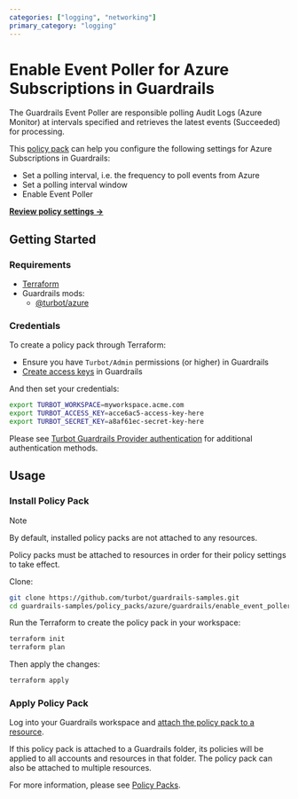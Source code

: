 ```yaml
---
categories: ["logging", "networking"]
primary_category: "logging"
---
```


# Enable Event Poller for Azure Subscriptions in Guardrails

The Guardrails Event Poller are responsible polling Audit Logs (Azure Monitor) at intervals specified and retrieves the latest events (Succeeded) for processing.

This [policy pack](https://turbot.com/guardrails/docs/concepts/policy-packs) can help you configure the following settings for Azure Subscriptions in Guardrails:

- Set a polling interval, i.e. the frequency to poll events from Azure
- Set a polling interval window
- Enable Event Poller

**[Review policy settings →](https://hub.guardrails.turbot.com/policy-packs/azure_guardrails_enable_event_poller/settings)**

## Getting Started

### Requirements

- [Terraform](https://developer.hashicorp.com/terraform/install)
- Guardrails mods:
  - [@turbot/azure](https://hub.guardrails.turbot.com/mods/azure/mods/azure)

### Credentials

To create a policy pack through Terraform:

- Ensure you have `Turbot/Admin` permissions (or higher) in Guardrails
- [Create access keys](https://turbot.com/guardrails/docs/guides/iam/access-keys#generate-a-new-guardrails-api-access-key) in Guardrails

And then set your credentials:

```sh
export TURBOT_WORKSPACE=myworkspace.acme.com
export TURBOT_ACCESS_KEY=acce6ac5-access-key-here
export TURBOT_SECRET_KEY=a8af61ec-secret-key-here
```

Please see [Turbot Guardrails Provider authentication](https://registry.terraform.io/providers/turbot/turbot/latest/docs#authentication) for additional authentication methods.

## Usage

### Install Policy Pack

> [!NOTE]
> By default, installed policy packs are not attached to any resources.
>
> Policy packs must be attached to resources in order for their policy settings to take effect.

Clone:

```sh
git clone https://github.com/turbot/guardrails-samples.git
cd guardrails-samples/policy_packs/azure/guardrails/enable_event_poller
```

Run the Terraform to create the policy pack in your workspace:

```sh
terraform init
terraform plan
```

Then apply the changes:

```sh
terraform apply
```

### Apply Policy Pack

Log into your Guardrails workspace and [attach the policy pack to a resource](https://turbot.com/guardrails/docs/guides/working-with-folders/smart#attach-a-smart-folder-to-a-resource).

If this policy pack is attached to a Guardrails folder, its policies will be applied to all accounts and resources in that folder. The policy pack can also be attached to multiple resources.

For more information, please see [Policy Packs](https://turbot.com/guardrails/docs/concepts/resources/smart-folders).
